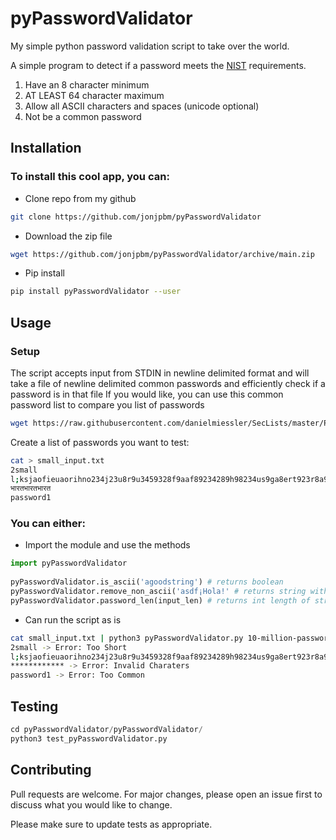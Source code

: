 
# pyPasswordValidator  
My simple python password validation script to take over the world.

A simple program to detect if a password meets the [NIST](https://nam04.safelinks.protection.outlook.com/?url=https%3A%2F%2Fwww.nist.gov%2F&data=04%7C01%7CJonDuarte%40iheartmedia.com%7Cdefb1f313bae4df7ec2008d8b9a1d959%7C122a527e5b714eba878d9810b495b9e3%7C0%7C0%7C637463452070111718%7CUnknown%7CTWFpbGZsb3d8eyJWIjoiMC4wLjAwMDAiLCJQIjoiV2luMzIiLCJBTiI6Ik1haWwiLCJXVCI6Mn0%3D%7C1000&sdata=08ikdwZel28rsztRT%2Bm3SzIHDbhchJeVUjFOh5S8tgg%3D&reserved=0) requirements.

1.  Have an 8 character minimum
2.  AT LEAST 64 character maximum
3.  Allow all ASCII characters and spaces (unicode optional)
4.  Not be a common password
  
## Installation  
  
### To install this cool app, you can:  
  
- Clone repo from my github  
```bash  
git clone https://github.com/jonjpbm/pyPasswordValidator  
```  
  
- Download the zip file  
```bash  
wget https://github.com/jonjpbm/pyPasswordValidator/archive/main.zip  
```  
 - Pip install  
```bash  
pip install pyPasswordValidator --user  
```  
## Usage  
### Setup
The script accepts input from STDIN in newline delimited format and will take a file of newline delimited common passwords and efficiently check if a password is in that file
If you would like, you can use this common password list to compare you list of passwords
```bash
wget https://raw.githubusercontent.com/danielmiessler/SecLists/master/Passwords/Common-Credentials/10-million-password-list-top-1000000.txt
```
Create a list of passwords you want to test:
```bash
cat > small_input.txt  
2small  
l;ksjaofieuaorihno234j23u8r9u3459328f9aaf89234289h98234us9ga8ert923r8a9gje8w9r3tr2j;o32ijq42oqijg8ewoa4ur8439q324gj9849gjao4i  
भारतभारतभारत  
password1
```
### You can either:  
- Import the module and use the methods  
```python  
import pyPasswordValidator
  
pyPasswordValidator.is_ascii('agoodstring') # returns boolean 
pyPasswordValidator.remove_non_ascii('asdf¡Hola!' # returns string with asterisk replacing non ascii
pyPasswordValidator.password_len(input_len) # returns int length of string  
```  
- Can run the script as is
```bash
cat small_input.txt | python3 pyPasswordValidator.py 10-million-password-list-top-1000000.txt  
2small -> Error: Too Short  
l;ksjaofieuaorihno234j23u8r9u3459328f9aaf89234289h98234us9ga8ert923r8a9gje8w9r3tr2j;o32ijq42oqijg8ewoa4ur8439q324gj9849gjao4i -> Error: Too Long  
************ -> Error: Invalid Charaters  
password1 -> Error: Too Common 
```  
  
## Testing  
  
```python  
cd pyPasswordValidator/pyPasswordValidator/
python3 test_pyPasswordValidator.py 
```  
  
## Contributing  
Pull requests are welcome. For major changes, please open an issue first to discuss what you would like to change.  
  
Please make sure to update tests as appropriate.